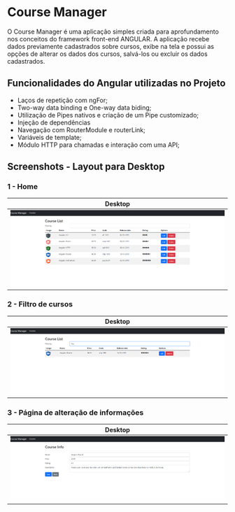 # Course Manager
 
O Course Manager é uma aplicação simples criada para aprofundamento nos conceitos do framework front-end ANGULAR. A aplicação recebe dados previamente cadastrados sobre cursos, exibe na tela e possui as opções de alterar os dados dos cursos, salvá-los ou excluir os dados cadastrados.
 
## Funcionalidades do Angular utilizadas no Projeto

- Laços de repetição com ngFor;
- Two-way data binding e One-way data biding;
- Utilização de Pipes nativos e criação de um Pipe customizado;
- Injeção de dependências
- Navegação com RouterModule e routerLink;
- Variáveis de template;
- Módulo HTTP para chamadas e interação com uma API;

## Screenshots - Layout para Desktop

### 1 - Home

| Desktop  |
|---|
| ![Home_screen_de](https://github.com/EricEOL/course_manager_angular/blob/main/src/assets/images/principal.png)  |

### 2 - Filtro de cursos

| Desktop  |
|---|
| ![filter_screen_de](https://github.com/EricEOL/course_manager_angular/blob/main/src/assets/images/fitler.png)  |

### 3 - Página de alteração de informações

| Desktop  |
|---|
| ![Edit_screen_de](https://github.com/EricEOL/course_manager_angular/blob/main/src/assets/images/edit.png)  |